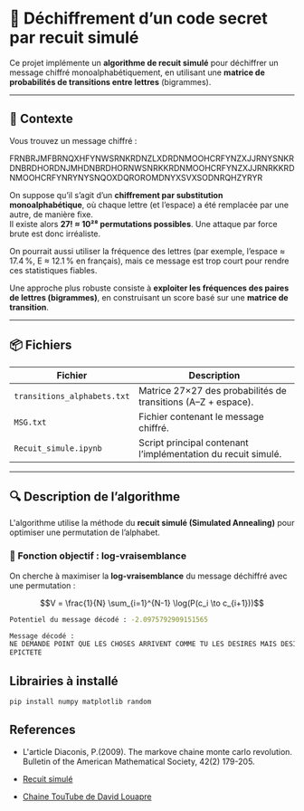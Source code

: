# 🔐 Déchiffrement d’un code secret par recuit simulé

Ce projet implémente un **algorithme de recuit simulé** pour déchiffrer un message chiffré monoalphabétiquement, en utilisant une **matrice de probabilités de transitions entre lettres** (bigrammes).

---

## 🧠 Contexte

Vous trouvez un message chiffré :  

FRNBRJMFBRNQXHFYNWSRNKRDNZLXDRDNMOOHCRFYNZXJJRNYSNKRDNBRDHORDNJMHDNBRDHORNWSNRKKRDNMOOHCRFYNZXJJRNRKKRDNMOOHCRFYNRYNYSNQOXDQROROMDNYXSVXSODNRQHZYRYR


On suppose qu’il s’agit d’un **chiffrement par substitution monoalphabétique**, où chaque lettre (et l’espace) a été remplacée par une autre, de manière fixe.  
Il existe alors **27! ≈ 10²⁸ permutations possibles**. Une attaque par force brute est donc irréaliste.

On pourrait aussi utiliser la fréquence des lettres (par exemple, l’espace ≈ 17.4 %, E ≈ 12.1 % en français), mais ce message est trop court pour rendre ces statistiques fiables.

Une approche plus robuste consiste à **exploiter les fréquences des paires de lettres (bigrammes)**, en construisant un score basé sur une **matrice de transition**.

---

## 📦 Fichiers

| Fichier                      | Description                                                         |
|-----------------------------|---------------------------------------------------------------------|
| `transitions_alphabets.txt` | Matrice 27×27 des probabilités de transitions (A–Z + espace).        |
| `MSG.txt`                   | Fichier contenant le message chiffré.                               |
| `Recuit_simule.ipynb`       | Script principal contenant l’implémentation du recuit simulé.       |

---

## 🔍 Description de l’algorithme

L'algorithme utilise la méthode du **recuit simulé (Simulated Annealing)** pour optimiser une permutation de l’alphabet.

### 🧮 Fonction objectif : log-vraisemblance

On cherche à maximiser la **log-vraisemblance** du message déchiffré avec une permutation :

```math
V = \frac{1}{N} \sum_{i=1}^{N-1} \log(P(c_i \to c_{i+1}))
```

```bash
Potentiel du message décodé : -2.0975792909151565

Message décodé :
NE DEMANDE POINT QUE LES CHOSES ARRIVENT COMME TU LES DESIRES MAIS DESIRE QU ELLES ARRIVENT COMME ELLES ARRIVENT ET TU PROSPERERAS TOUJOURS 
EPICTETE
```
## Librairies à installé
```bash
pip install numpy matplotlib random
```

##  References
- L'article Diaconis, P.(2009). The markove chaine monte carlo revolution. Bulletin of the American Mathematical Society, 42(2) 179-205.
- [Recuit simulé](https://fr.wikipedia.org/wiki/Recuit_simul%C3%A9)

- [Chaine TouTube de David Louapre](https://www.youtube.com/watch?v=z4tkHuWZbRA&t=415s&ab_channel=ScienceEtonnante)


